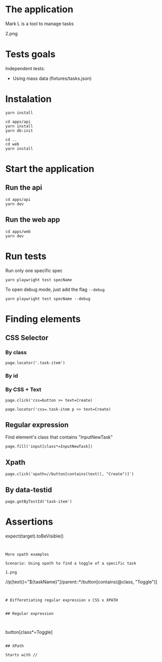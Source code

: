 

# The application

Mark L is a tool to manage tasks

2.png

# Tests goals




Independent tests:
- Using mass data (fixtures/tasks.json)

# Instalation

```
yarn install

cd apps/api
yarn install
yarn db:init

cd ..
cd web
yarn install
```

# Start the application

## Run the api

```
cd apps/api
yarn dev
```

## Run the web app

```
cd apps/web
yarn dev
```

# Run tests

Run only one specific spec

```
yarn playwright test specName 
```

To open debug mode, just add the flag `--debug`

```
yarn playwright test specName --debug
```

# Finding elements

## CSS Selector

### By class

```
page.locator('.task-item')
```

### By id

### By CSS + Text 

```
page.click('css=button >> text=Create)

page.locator('css=.task-item p >> text=Create)
```




## Regular expression



Find element's class that contains "InputNewTask"

```
page.fill('input[class*=InputNewTask])
```

## Xpath

```
page.click('xpath=//button[contains(text(), "Create")]')
```




## By data-testid

```
page.getByTestId('task-item')
```

# Assertions

expect(target).toBeVisible()

```


More xpath examples

Scenario: Using xpath to find a toggle of a specific task

1.png

```
//p[text()="${taskName}"]/parent::*/button[contains(@class, "Toggle")]
```


# Differetiating regular expression x CSS x XPATH


## Regular expression



```
button[class*=Toggle]
```

## XPath

Starts with //



